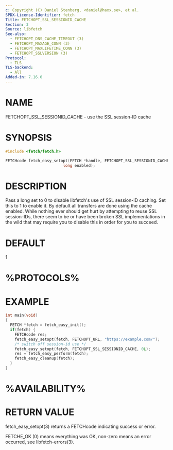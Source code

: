 ```yaml
---
c: Copyright (C) Daniel Stenberg, <daniel@haxx.se>, et al.
SPDX-License-Identifier: fetch
Title: FETCHOPT_SSL_SESSIONID_CACHE
Section: 3
Source: libfetch
See-also:
  - FETCHOPT_DNS_CACHE_TIMEOUT (3)
  - FETCHOPT_MAXAGE_CONN (3)
  - FETCHOPT_MAXLIFETIME_CONN (3)
  - FETCHOPT_SSLVERSION (3)
Protocol:
  - TLS
TLS-backend:
  - All
Added-in: 7.16.0
---
```


# NAME

FETCHOPT_SSL_SESSIONID_CACHE - use the SSL session-ID cache

# SYNOPSIS

~~~c
#include <fetch/fetch.h>

FETCHcode fetch_easy_setopt(FETCH *handle, FETCHOPT_SSL_SESSIONID_CACHE,
                         long enabled);
~~~

# DESCRIPTION

Pass a long set to 0 to disable libfetch's use of SSL session-ID caching. Set
this to 1 to enable it. By default all transfers are done using the cache
enabled. While nothing ever should get hurt by attempting to reuse SSL
session-IDs, there seem to be or have been broken SSL implementations in the
wild that may require you to disable this in order for you to succeed.

# DEFAULT

1

# %PROTOCOLS%

# EXAMPLE

~~~c
int main(void)
{
  FETCH *fetch = fetch_easy_init();
  if(fetch) {
    FETCHcode res;
    fetch_easy_setopt(fetch, FETCHOPT_URL, "https://example.com/");
    /* switch off session-id use */
    fetch_easy_setopt(fetch, FETCHOPT_SSL_SESSIONID_CACHE, 0L);
    res = fetch_easy_perform(fetch);
    fetch_easy_cleanup(fetch);
  }
}
~~~

# %AVAILABILITY%

# RETURN VALUE

fetch_easy_setopt(3) returns a FETCHcode indicating success or error.

FETCHE_OK (0) means everything was OK, non-zero means an error occurred, see
libfetch-errors(3).

